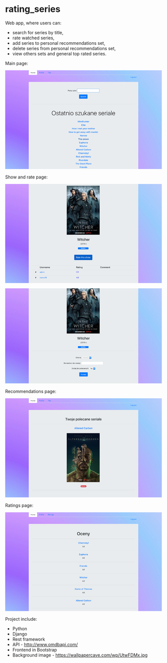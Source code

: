 # rating_series
Web app, where users can:
- search for series by title,
- rate watched series,
- add series to personal recommendations set,
- delete series from personal recommendations set,
- view others sets and general top rated series.


Main page:

![](images_readme/main2.png)

Show and rate page:

![](images_readme/show.png)

![](images_readme/rate.png)

Recommendations page:

![](images_readme/recommends.png)

Ratings page:

![](images_readme/ratings.png)


Project include:
- Python
- Django
- Rest framework
- API - http://www.omdbapi.com/
- Frontend in Bootstrap
- Background image - https://wallpapercave.com/wp/UtwFDMx.jpg
